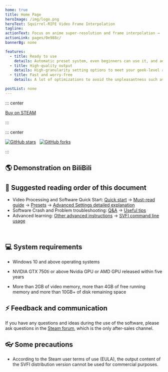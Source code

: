 ```yaml
---
home: true
title: Home Page
heroImage: /img/logo.png
heroText: Squirrel-RIFE Video Frame Interpolation
tagline:
actionText: Focus on anime super-resolution and frame interpolation →
actionLink: pages/0e988c/
bannerBg: none 

features:
  - title: Ready to use
    details: Automatic preset system, even beginners can use it, and adjust settings automatically according to input to obtain the best effect
  - title: High-quality output
    details: High-granularity setting options to meet your geek-level and high-quality control requirements
  - title: Fast and worry-free
    details: A lot of optimizations to avoid the unpleasantness such as jelly and screen flashing caused by common frame interpolation software

postList: none
---
```


::: center
<p>
  <a class="crab-become-sponsor" href="https://store.steampowered.com/app/1692080/SVFI/">Buy on STEAM</a>
</p>
:::

<br/>

::: center
<p>
  <a href="https://github.com/Justin62628/Squirrel-RIFE" target="_blank"><img src='https://img.shields.io/github/stars/Justin62628/Squirrel-RIFE' alt='GitHub stars' class="no-zoom"></a>
  &nbsp;
  <a href="https://github.com/Justin62628/Squirrel-RIFE" target="_blank"><img src='https://img.shields.io/github/forks/Justin62628/Squirrel-RIFE' alt='GitHub forks' class="no-zoom"></a>
</p>
:::

## 🌎 Demonstration on BiliBili

<cardList :items="[
{
img: '/img/bilibili/yuan.jpg',
name: 'Genshin Impact',
desc: 'Drama CM short film, 8K 60fps',
link: 'https://www.bilibili.com/video/BV1FS4y1C7RD',
author: 'SVFI Vision ',
avatar: '/img/logo.png'
},
{
img: '/img/bilibili/umaron.jpg',
name: 'Umaron',
desc: 'Season 2 NCOP 8K 60fps',
link: 'https://www.bilibili.com/video/BV1QY411b7e4',
author: 'SVFI Vision',
avatar: '/img/logo.png',
},
{
img: '/img/bilibili/emilia.jpg',
name: 'Re Zero-Starting Life in Another World',
desc: 'Season 2 NCED Believe in you',
link: 'https://www.bilibili.com/video/BV1kF411p7FB',
author: 'SVFI Vision',
avatar: '/img/logo.png'
}
]"/>

## 📕 Suggested reading order of this document

- Video Processing and Software Quick Start: [Quick start](/en/pages/fps-resolution-bitrate/) -> [Must-read guide](/en/pages/mustread/) -> [Presets](/en/pages/svfi-presets/) -> [Advanced Settings detailed explanation](/en/pages/advanced-settings/)
- Software Crash and Problem troubleshooting: [Q&A](/en/pages/QA/) -> [Useful tips](/en/pages/useful-tips/)
- Advanced learning: [Other advanced instructions](/en/pages/other-advanced-settings/) -> [SVFI command line usage](/en/pages/svfi-cli/)


<br/>

## 💻 System requirements

- Windows 10 and above operating systems

- NVIDIA GTX 750ti or above Nvidia GPU or AMD GPU released within five years

- More than 2GB of video memory, more than 4GB of free running memory and more than 10GB+ of disk remaining space

## ⚡ Feedback and communication

If you have any questions and ideas during the use of the software, please ask questions in the [Steam forum](https://steamcommunity.com/app/1692080/discussions/1/), which is the only after-sales channel.

## 👓 Some precautions

- According to the Steam user terms of use (EULA), the output content of the SVFI distribution version cannot be used for commercial purposes.

